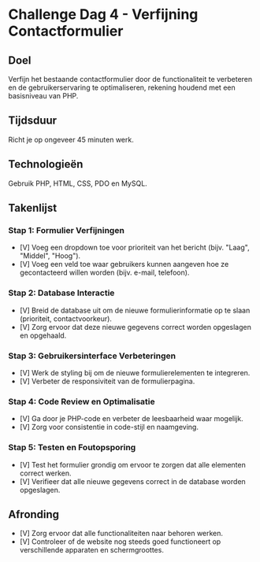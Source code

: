 # Challenge Dag 4 - Verfijning Contactformulier

## Doel
Verfijn het bestaande contactformulier door de functionaliteit te verbeteren en de gebruikerservaring te optimaliseren, rekening houdend met een basisniveau van PHP.

## Tijdsduur
Richt je op ongeveer 45 minuten werk.

## Technologieën
Gebruik PHP, HTML, CSS, PDO en MySQL.

## Takenlijst

### Stap 1: Formulier Verfijningen
- [V] Voeg een dropdown toe voor prioriteit van het bericht (bijv. "Laag", "Middel", "Hoog").
- [V] Voeg een veld toe waar gebruikers kunnen aangeven hoe ze gecontacteerd willen worden (bijv. e-mail, telefoon).

### Stap 2: Database Interactie
- [V] Breid de database uit om de nieuwe formulierinformatie op te slaan (prioriteit, contactvoorkeur).
- [V] Zorg ervoor dat deze nieuwe gegevens correct worden opgeslagen en opgehaald.

### Stap 3: Gebruikersinterface Verbeteringen
- [V] Werk de styling bij om de nieuwe formulierelementen te integreren.
- [V] Verbeter de responsiviteit van de formulierpagina.

### Stap 4: Code Review en Optimalisatie
- [V] Ga door je PHP-code en verbeter de leesbaarheid waar mogelijk.
- [V] Zorg voor consistentie in code-stijl en naamgeving.

### Stap 5: Testen en Foutopsporing
- [V] Test het formulier grondig om ervoor te zorgen dat alle elementen correct werken.
- [V] Verifieer dat alle nieuwe gegevens correct in de database worden opgeslagen.

## Afronding
- [V] Zorg ervoor dat alle functionaliteiten naar behoren werken.
- [V] Controleer of de website nog steeds goed functioneert op verschillende apparaten en schermgroottes.
